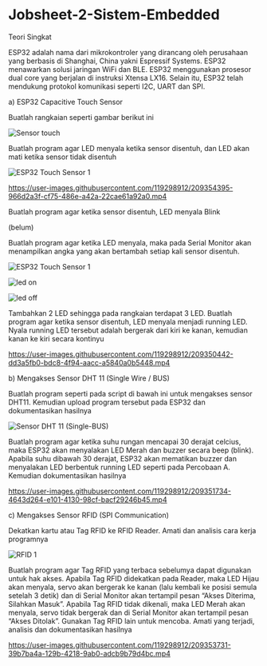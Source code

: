 # Jobsheet-2-Sistem-Embedded


Teori Singkat


ESP32 adalah nama dari mikrokontroler yang dirancang oleh perusahaan 
yang berbasis di Shanghai, China yakni Espressif Systems. ESP32 menawarkan 
solusi jaringan WiFi dan BLE. ESP32 menggunakan prosesor dual core yang 
berjalan di instruksi Xtensa LX16. Selain itu, ESP32 telah mendukung protokol 
komunikasi seperti I2C, UART dan SPI.


a) ESP32 Capacitive Touch Sensor


Buatlah rangkaian seperti gambar berikut ini


![Sensor touch ](https://user-images.githubusercontent.com/119298912/209354180-a6b99471-e107-41c5-9ce3-3f6a3f21cebc.jpg)




Buatlah program agar LED menyala ketika sensor disentuh, dan LED akan 
mati ketika sensor tidak disentuh


![ESP32 Touch Sensor 1](https://user-images.githubusercontent.com/119298912/209348701-e1dcca55-cc39-4d4f-b271-bdfb5126be42.jpg)



https://user-images.githubusercontent.com/119298912/209354395-966d2a3f-cf75-486e-a42a-22cae61a92a0.mp4




Buatlah program agar ketika sensor disentuh, LED menyala Blink

(belum)


Buatlah program agar ketika LED menyala, maka pada Serial Monitor akan 
menampilkan angka yang akan bertambah setiap kali sensor disentuh.


![ESP32 Touch Sensor 1](https://user-images.githubusercontent.com/119298912/209350004-b0053a02-7e0b-42ef-a286-3be57cb71db8.jpg)


![led on](https://user-images.githubusercontent.com/119298912/209350165-23a1bd4c-543b-4ee5-aec7-9765a599fa22.jpg)



![led off](https://user-images.githubusercontent.com/119298912/209350218-dba64553-d5ad-40a3-8799-6a27e78c29b7.jpg)


Tambahkan 2 LED sehingga pada rangkaian terdapat 3 LED. Buatlah 
program agar ketika sensor disentuh, LED menyala menjadi running LED. 
Nyala running LED tersebut adalah bergerak dari kiri ke kanan, kemudian 
kanan ke kiri secara kontinyu



https://user-images.githubusercontent.com/119298912/209350442-dd3a5fb0-bdc8-4f94-aacc-a5840a0b5448.mp4




b) Mengakses Sensor DHT 11 (Single Wire / BUS)



Buatlah program seperti pada script di bawah ini untuk mengakses sensor 
DHT11. Kemudian upload program tersebut pada ESP32 dan 
dokumentasikan hasilnya



![Sensor DHT 11 (Single-BUS)](https://user-images.githubusercontent.com/119298912/209351423-046e5243-0c51-4f68-a265-0beed103b91b.jpg)



Buatlah program agar ketika suhu rungan mencapai 30 derajat celcius, maka 
ESP32 akan menyalakan LED Merah dan buzzer secara beep (blink). Apabila 
suhu dibawah 30 derajat, ESP32 akan mematikan buzzer dan menyalakan 
LED berbentuk running LED seperti pada Percobaan A. Kemudian 
dokumentasikan hasilnya



https://user-images.githubusercontent.com/119298912/209351734-4643d264-e101-4130-98cf-bacf29246b45.mp4



c) Mengakses Sensor RFID (SPI Communication)


Dekatkan kartu atau Tag RFID ke RFID Reader. Amati dan analisis cara kerja 
programnya



![RFID 1](https://user-images.githubusercontent.com/119298912/209353549-5b53dc57-3eb6-4f4e-b507-5c4194fafb23.jpg)



Buatlah program agar Tag RFID yang terbaca sebelumya dapat digunakan 
untuk hak akses. Apabila Tag RFID didekatkan pada Reader, maka LED 
Hijau akan menyala, servo akan bergerak ke kanan (lalu kembali ke posisi 
semula setelah 3 detik) dan di Serial Monitor akan tertampil pesan “Akses 
Diterima, Silahkan Masuk”. Apabila Tag RFID tidak dikenali, maka LED 
Merah akan menyala, servo tidak bergerak dan di Serial Monitor akan 
tertampil pesan “Akses Ditolak”. Gunakan Tag RFID lain untuk mencoba.
Amati yang terjadi, analisis dan dokumentasikan hasilnya



https://user-images.githubusercontent.com/119298912/209353731-39b7ba4a-129b-4218-9ab0-adcb9b79d4bc.mp4



